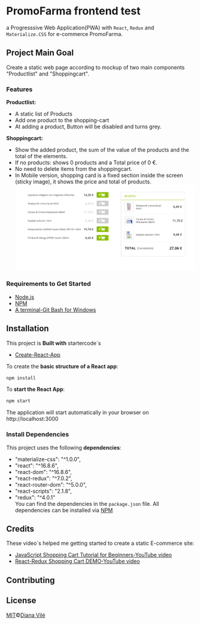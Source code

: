 # PromoFarma frontend test 
a Progresssive Web Application(PWA) with `React`, `Redux` and `Materialize.CSS` for e-commerce PromoFarma.

## Project Main Goal
Create a static web page according to mockup of two main components "Productlist" and "Shoppingcart".

### Features 
__Productlist:__
* A static list of Products 
* Add one product to the shopping-cart 
* At adding a product, Button will be disabled and turns grey.

__Shoppingcart:__
* Show the added product, the sum of the value of the products and the total of the elements. 
* If no products: shows 0 products and a Total price of 0 €.
* No need to delete items from the shoppingcart.
* In Mobile version, shopping card is a fixed section inside the screen (sticky image), it shows the price and total of products.
![Web](WebVersion.png)

### Requirements to Get Started
* [Node.js](https://nodejs.org/en/)
* [NPM](https://www.npmjs.com/)
* [A terminal-Git Bash for Windows](https://gitforwindows.org/)

## Installation
This project is <b>Built with</b> startercode´s
- [Create-React-App](https://facebook.github.io/create-react-app/)

To create the __basic structure of a React app__:
```bash
npm install
```
 To __start the React App__: 
```bash
npm start
```
The application will start automatically in your browser on http://localhost:3000

### Install Dependencies 
This project uses the following __dependencies__:

* "materialize-css": "^1.0.0",
* "react": "^16.8.6",
* "react-dom": "^16.8.6",
* "react-redux": "^7.0.2",
* "react-router-dom": "^5.0.0",
* "react-scripts": "2.1.8",
* "redux": "^4.0.1"  
You can find the dependencies in the `package.json` file.
All dependencies can be installed via [NPM](https://www.npmjs.com/package/)

## Credits
These video´s helped me getting started to create a static E-commerce site:
- [JavaScript Shopping Cart Tutorial for Beginners-YouTube video](https://www.youtube.com/watch?v=YeFzkC2awTM)
- [React-Redux Shopping Cart DEMO-YouTube video](https://www.youtube.com/watch?v=J7Tw1hlK41E)

## Contributing

## License
[MIT]()©[Diana Vilé](https://github.com/dianavile/)
